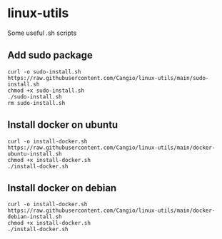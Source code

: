 # linux-utils
Some useful .sh scripts

## Add sudo package
```
curl -o sudo-install.sh https://raw.githubusercontent.com/Cangio/linux-utils/main/sudo-install.sh
chmod +x sudo-install.sh
./sudo-install.sh
rm sudo-install.sh
```

## Install docker on ubuntu
```
curl -o install-docker.sh https://raw.githubusercontent.com/Cangio/linux-utils/main/docker-ubuntu-install.sh
chmod +x install-docker.sh
./install-docker.sh
```

## Install docker on debian
```
curl -o install-docker.sh https://raw.githubusercontent.com/Cangio/linux-utils/main/docker-debian-install.sh
chmod +x install-docker.sh
./install-docker.sh
```

